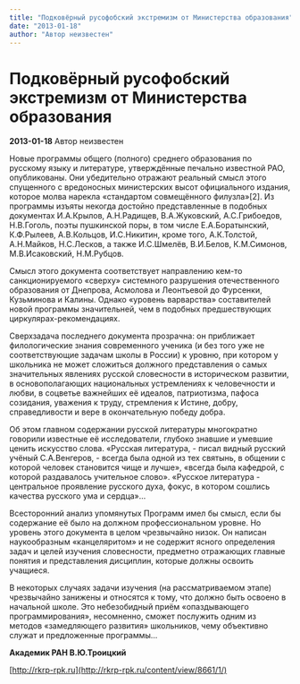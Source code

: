 ```yaml
---
title: "Подковёрный русофобский экстремизм от Министерства образования"
date: "2013-01-18"
author: "Автор неизвестен"
---
```


# Подковёрный русофобский экстремизм от Министерства образования

**2013-01-18** Автор неизвестен

Новые программы общего (полного) среднего образования по русскому языку и литературе, утверждённые печально известной РАО, опубликованы. Они убедительно отражают реальный смысл этого спущенного с вредоносных министерских высот официального издания, которое молва нарекла «стандартом совмещённого филузла»[2]. Из программы изъяты некогда достойно представленные в подобных документах И.А.Крылов, А.Н.Радищев, В.А.Жуковский, А.С.Грибоедов, Н.В.Гоголь, поэты пушкинской поры, в том числе Е.А.Боратынский, К.Ф.Рылеев, А.В.Кольцов, И.С.Никитин, кроме того, А.К.Толстой, А.Н.Майков, Н.С.Лесков, а также И.С.Шмелёв, В.И.Белов, К.М.Симонов, М.В.Исаковский, Н.М.Рубцов.

Смысл этого документа соответствует направлению кем-то санкционируемого «сверху» системного разрушения отечественного образования от Днепрова, Асмолова и Леонтьевой до Фурсенки, Кузьминова и Калины. Однако «уровень варварства» составителей новой программы значительней, чем в подобных предшествующих циркулярах-рекомендациях.

Сверхзадача последнего документа прозрачна: он приближает филологические знания современного ученика (и без того уже не соответствующие задачам школы в России) к уровню, при котором у школьника не может сложиться должного представления о самых значительных явлениях русской словесности в историческом развитии, в основополагающих национальных устремлениях к человечности и любви, в соцветье важнейших её идеалов, патриотизма, пафоса созидания, уважения к труду, стремления к Истине, добру, справедливости и вере в окончательную победу добра.

Об этом главном содержании русской литературы многократно говорили известные её исследователи, глубоко знавшие и умевшие ценить искусство слова. «Русская литература, - писал видный русский учёный С.А.Венгеров, - всегда была одной из тех святынь, в общении с которой человек становится чище и лучше», «всегда была кафедрой, с которой раздавалось учительное слово». «Русское литература - центральное проявление русского духа, фокус, в котором сошлись качества русского ума и сердца»...

Всесторонний анализ упомянутых Программ имел бы смысл, если бы содержание её было на должном профессиональном уровне. Но уровень этого документа в целом чрезвычайно низок. Он написан наукообразным «канцеляритом» и не содержит ясного определения задач и целей изучения словесности, предметно отражающих главные понятия и представления дисциплин, которые должны освоить учащиеся.

В некоторых случаях задачи изучения (на рассматриваемом этапе) чрезвычайно занижены и относятся к тому, что должно быть освоено в начальной школе. Это небезобидный приём «опаздывающего программирования», несомненно, сможет послужить одним из методов «замедляющего развития» школьников, чему объективно служат и предложенные программы...

**Академик РАН В.Ю.Троицкий**

[http://rkrp-rpk.ru](http://rkrp-rpk.ru/content/view/8661/1/)